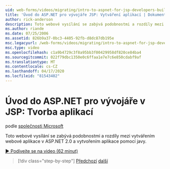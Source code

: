 ```yaml
---
uid: web-forms/videos/migrating/intro-to-aspnet-for-jsp-developers-building-applications
title: 'Úvod do ASP.NET pro vývojáře JSP: Vytváření aplikací | Dokumenty společnosti Microsoft'
author: rick-anderson
description: Toto webové vysílání se zabývá podobnostmi a rozdíly mezi vytvářením webové aplikace v ASP.NET 2.0 a vytvořením aplikace pomocí javy.
ms.author: riande
ms.date: 07/25/2006
ms.assetid: 826b9a37-0bc3-4405-92fb-d8dc87db195e
msc.legacyurl: /web-forms/videos/migrating/intro-to-aspnet-for-jsp-developers-building-applications
msc.type: video
ms.openlocfilehash: c1a9b4729c3f8a95bb3f00429958df820ce84ba4
ms.sourcegitcommit: 022f79dbc1350e0c6ffaa1e7e7c6e850cdabf9af
ms.translationtype: MT
ms.contentlocale: cs-CZ
ms.lasthandoff: 04/17/2020
ms.locfileid: "81543402"
---
```

# <a name="intro-to-aspnet-for-jsp-developers-building-applications"></a>Úvod do ASP.NET pro vývojáře v JSP: Tvorba aplikací

podle [společnosti Microsoft](https://github.com/microsoft)

Toto webové vysílání se zabývá podobnostmi a rozdíly mezi vytvářením webové aplikace v ASP.NET 2.0 a vytvořením aplikace pomocí javy.

[&#9654; Podívejte se na video (62 minut)](https://channel9.msdn.com/Blogs/ASP-NET-Site-Videos/intro-to-aspnet-for-jsp-developers-building-applications)

> [!div class="step-by-step"]
> [Předchozí](intro-to-aspnet-for-jsp-developers-welcome-to-aspnet-20.md)
> [další](intro-to-aspnet-for-coldfusion-developers-adding-aspnet-to-your-repertoire.md)
